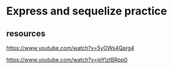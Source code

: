 # Express and sequelize practice

## resources

https://www.youtube.com/watch?v=5yOWs4Qarg4

https://www.youtube.com/watch?v=ipYlztBRpp0
